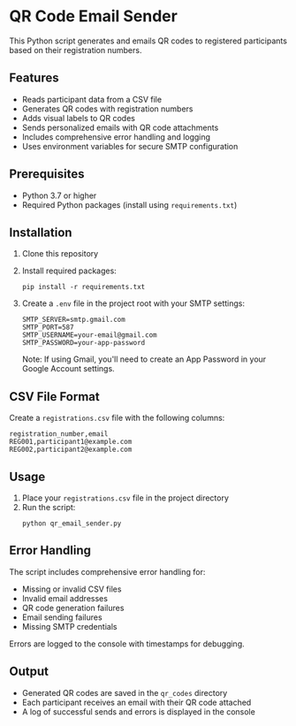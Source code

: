 # QR Code Email Sender

This Python script generates and emails QR codes to registered participants based on their registration numbers.

## Features

- Reads participant data from a CSV file
- Generates QR codes with registration numbers
- Adds visual labels to QR codes
- Sends personalized emails with QR code attachments
- Includes comprehensive error handling and logging
- Uses environment variables for secure SMTP configuration

## Prerequisites

- Python 3.7 or higher
- Required Python packages (install using `requirements.txt`)

## Installation

1. Clone this repository
2. Install required packages:
   ```
   pip install -r requirements.txt
   ```

3. Create a `.env` file in the project root with your SMTP settings:
   ```
   SMTP_SERVER=smtp.gmail.com
   SMTP_PORT=587
   SMTP_USERNAME=your-email@gmail.com
   SMTP_PASSWORD=your-app-password
   ```

   Note: If using Gmail, you'll need to create an App Password in your Google Account settings.

## CSV File Format

Create a `registrations.csv` file with the following columns:
```
registration_number,email
REG001,participant1@example.com
REG002,participant2@example.com
```

## Usage

1. Place your `registrations.csv` file in the project directory
2. Run the script:
   ```
   python qr_email_sender.py
   ```

## Error Handling

The script includes comprehensive error handling for:
- Missing or invalid CSV files
- Invalid email addresses
- QR code generation failures
- Email sending failures
- Missing SMTP credentials

Errors are logged to the console with timestamps for debugging.

## Output

- Generated QR codes are saved in the `qr_codes` directory
- Each participant receives an email with their QR code attached
- A log of successful sends and errors is displayed in the console
